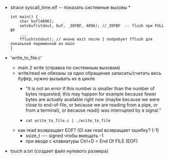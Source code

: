 * strace syscall_time.elf -- показать системные вызовы
    *
    ```
    int main() {
        char buf[4096];
        setvbuf(stdout, buf, _IOFBF, 4096); //_IOFBF  -- flush при FULL BF
        ...
        fflush(stdout); // иначе exit после } попробует fflush для локальной переменной из main
    }
    ```
* 'write_to_file.c'
    * main 2 write (справка по системным вызовам)
    * write/read не обязаны за одно обращение записать/считать весь буфер, нужно вызывать их в цикле
        * "It is not an error if this number is smaller than the number of bytes requested; this may happen for example because fewer bytes are actually available right now (maybe because we were close to end-of-file, or because we are reading from a pipe, or from a terminal), or because read() was interrupted by a signal."

        * `cat write_to_file.c | ./write_to_file`
    * как read возвращает EOF? (0) как read возвращает ошибку? (-1)
        * ssize_t --- signed чтобы вмещать -1
        * при вводе с клавиатуры Ctrl+D = End Of FILE (EOF)

* touch a.txt (создает файл нулевого размера)
